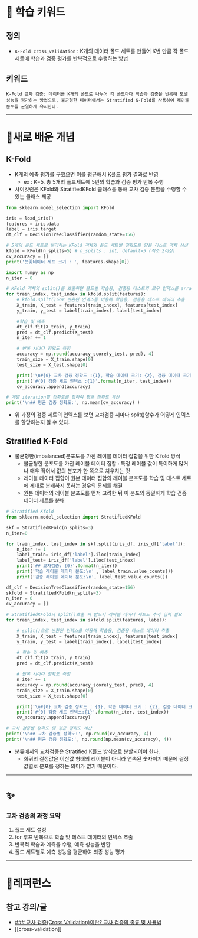 # 🚀 학습 키워드

## 정의
- `K-Fold cross_validation` : K개의 데이터 폴드 세트를 만들어 K번 만큼 각 폴드 세트에 학습과 검증 평가를 반복적으로 수행하는 방법

## 키워드 
`K-Fold 교차 검증: 데이터를 K개의 폴드로 나누어 각 폴드마다 학습과 검증을 반복해 모델 성능을 평가하는 방법으로, 불균형한 데이터에서는 Stratified K-Fold를 사용하여 레이블 분포를 균일하게 유지한다.`

---

# 📝새로 배운 개념

## K-Fold
- K개의 예측 평가를 구했으면 이를 평균해서 K폴드 평가 결과로 반영
	- ex : K=5, 총 5개의 폴드세트에 5번의 학습과 검증 평가 반복 수행
- 사이킷런은 KFold와 StratifiedKFold 클래스를 통해 교차 검증 분할을 수행할 수 있는 클래스 제공

```python
from sklearn.model_selection import KFold

iris = load_iris()
features = iris.data
label = iris.target
dt_clf = DecisionTreeClassifier(random_state=156)

# 5개의 폴드 세트로 분리하는 KFold 객체와 폴드 세트별 정확도를 담을 리스트 객체 생성
kfold = KFold(n_splits=5) # n_splits : int, default=5 (최소 2이상)
cv_accuracy = []
print('붓꽃데이터 세트 크기 : ', features.shape[0])

import numpy as np
n_iter = 0

# KFold 객체의 split()를 호출하면 폴드별 학습용, 검증용 테스트의 로우 인덱스를 array로 반환
for train_index, test_index in kfold.split(features):
	# kfold.spilt()으로 반환된 인덱스를 이용해 학습용, 검증용 테스트 데이터 추출
	X_train, X_test = features[train_index], features[test_index]
	y_train, y_test = label[train_index], label[test_index]

	#학습 및 예측
	dt_clf.fit(X_train, y_train)
	pred = dt_clf.predict(X_test)
	n_iter += 1

	# 반복 시마다 정확도 측정
	accuracy = np.round(accuracy_score(y_test, pred), 4)
	train_size = X_train.shape[0]
	test_size = X_test.shape[0]

	print('\n#{0} 교차 검증 정확도 :{1}, 학습 데이터 크기: {2}, 검증 데이터 크기: {3}'.format(n_iter, accuracy, train_size, test_size))
	print('#{0} 검증 세트 인덱스 :{1}'.format(n_iter, test_index))
	cv_accuracy.append(accuracy)

# 개별 iteration별 정확도를 합하여 평균 정확도 계산
print('\n## 평균 검증 정확도:', np.mean(cv_accuracy) )
```
- 위 과정의 검증 세트의 인덱스를 보면 교차검증 시마다 split()함수가 어떻게 인덱스를 할당하는지 알 수 있다.
## Stratified K-Fold
- 불균형한(imbalanced)분포도를 가진 레이블 데이터 집합을 위한 K fold 방식
	- 불균형한 분포도를 가진 레이블 데이터 집합 : 특정 레이블 값이 특이하게 많거나 매우 적어서 값의 분포가 한 쪽으로 치우치는 것
	- 레이블 데이터 집합이 원본 데이터 집합의 레이블 분포도를 학습 및 테스트 세트에 제대로 분배하지 못하는 경우의 문제를 해결
	- 원본 데이터의 레이블 분포도를 먼저 고려한 뒤 이 분포와 동일하게 학습 검증 데이터 세트를 분배

```python
# Stratified Kfold
from sklearn.model_selection import StratifiedKFold

skf = StratifiedKFold(n_splits=3)
n_iter=0

for train_index, test_index in skf.split(iris_df, iris_df['label']):
	n_iter += 1
	label_train= iris_df['label'].iloc[train_index]
	label_test= iris_df['label'].iloc[test_index]
	print('## 교차검증: {0}'.format(n_iter))
	print('학습 레이블 데이터 분포:\n' , label_train.value_counts())
	print('검증 레이블 데이터 분포:\n', label_test.value_counts())

df_clf = DecisionTreeClassifier(random_state=156)
skfold = StratifiedKFold(n_splits=3)
n_iter = 0
cv_accuracy = []

# StratifiedKFold의 split()호출 시 반드시 레이블 데이터 세트도 추가 입력 필요
for train_index, test_index in skfold.split(features, label):

	# split()으로 반환된 인덱스를 이용해 학습용, 검증용 테스트 데이터 추출
	X_train, X_test = features[train_index], features[test_index]
	y_train, y_test = label[train_index], label[test_index]

	# 학습 및 예측
	dt_clf.fit(X_train, y_train)
	pred = dt_clf.predict(X_test)

	# 반복 시마다 정확도 측정
	n_iter += 1
	accuracy = np.round(accuracy_score(y_test, pred), 4)
	train_size = X_train.shape[0]
	test_size = X_test.shape[0]

	print('\n#{0} 교차 검증 정확도 : {1}, 학습 데이터 크기 : {2}, 검증 데이터 크기 : {3}'.format(n_iter, accuracy, train_size, test_size))
	print('#{0} 검증 세트 인덱스:{1}'.format(n_iter, test_index))
	cv_accuracy.append(accuracy)

# 교차 검증별 정확도 및 평균 정확도 계산
print('\n## 교차 검증별 정확도:', np.round(cv_accuracy, 4))
print('\n## 평균 검증 정확도:', np.round(np.mean(cv_accuracy), 4))
```

- 분류에서의 교차검증은 Stratified K폴드 방식으로 분할되어야 한다.
	- 회귀의 결정값은 이산값 형태의 레이블이 아니라 연속된 숫자이기 때문에 결정값별로 분포를 정하는 의미가 없기 때문이다.

---
# ✨
### 교차 검증의 과정 요약
1. 폴드 세트 설정
2. for 루프 반복으로 학습 및 테스트 데이터의 인덱스 추출
3. 반복적 학습과 예측을 수행, 예측 성능을 반환
4. 폴드 세트별로 예측 성능을 평균하여 최종 성능 평가

---
# 🔗레퍼런스

## 참고 강의/글

- [### 교차 검증(Cross Validation)이란? 교차 검증의 종류 및 사용법](https://day-to-day.tistory.com/32)
- [[cross-validation]]
